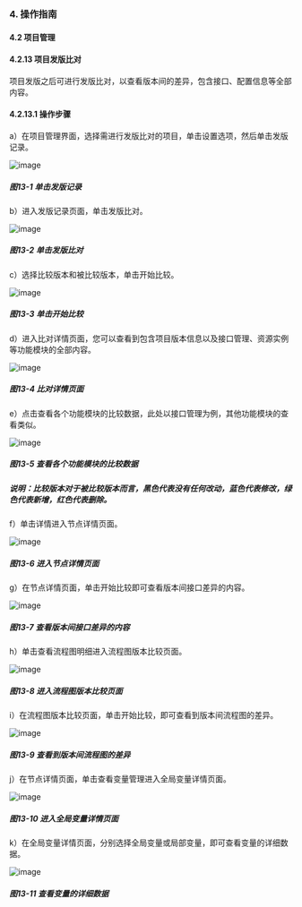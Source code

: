 ### 4. 操作指南

#### 4.2 项目管理

#### 4.2.13 项目发版比对

项目发版之后可进行发版比对，以查看版本间的差异，包含接口、配置信息等全部内容。

#### 4.2.13.1 操作步骤

a）在项目管理界面，选择需进行发版比对的项目，单击设置选项，然后单击发版记录。

![image](https://user-images.githubusercontent.com/79617492/196401587-3a0d98d1-94c8-4a5a-a23f-9516c7c23fe0.png)

##### 图13-1 单击发版记录

b）进入发版记录页面，单击发版比对。

![image](https://user-images.githubusercontent.com/79617492/196401612-695748e0-2196-4d81-a422-a6e5f7154bc0.png)

##### 图13-2 单击发版比对

c）选择比较版本和被比较版本，单击开始比较。

![image](https://user-images.githubusercontent.com/79617492/196401642-d2c292ce-0b1e-4545-a916-c92e3c1e7eb9.png)

##### 图13-3 单击开始比较

d）进入比对详情页面，您可以查看到包含项目版本信息以及接口管理、资源实例等功能模块的全部内容。

![image](https://user-images.githubusercontent.com/79617492/196401663-d7ec1ac1-febc-406b-b179-1b36a5469731.png)

##### 图13-4 比对详情页面

e）点击查看各个功能模块的比较数据，此处以接口管理为例，其他功能模块的查看类似。

![image](https://user-images.githubusercontent.com/79617492/196401683-df5c24f8-98ab-432c-8c18-c1edc7e2641c.png)

##### 图13-5 查看各个功能模块的比较数据

##### 说明：比较版本对于被比较版本而言，黑色代表没有任何改动，蓝色代表修改，绿色代表新增，红色代表删除。

f）单击详情进入节点详情页面。

![image](https://user-images.githubusercontent.com/79617492/196401720-8d817fa8-fd43-4243-a4e6-7afa6c69d76c.png)

##### 图13-6 进入节点详情页面

g）在节点详情页面，单击开始比较即可查看版本间接口差异的内容。

![image](https://user-images.githubusercontent.com/79617492/196401756-c5e06b54-7059-4cce-b093-c2abb97e39eb.png)

##### 图13-7 查看版本间接口差异的内容

h）单击查看流程图明细进入流程图版本比较页面。

![image](https://user-images.githubusercontent.com/79617492/196401774-1db30f05-7c66-448c-8f83-0352c4b4b86a.png)

##### 图13-8 进入流程图版本比较页面

i）在流程图版本比较页面，单击开始比较，即可查看到版本间流程图的差异。

![image](https://user-images.githubusercontent.com/79617492/196401792-aa054bf7-d8f8-4ca3-accd-1de9a9a0f093.png)

##### 图13-9 查看到版本间流程图的差异

j）在节点详情页面，单击查看变量管理进入全局变量详情页面。

![image](https://user-images.githubusercontent.com/79617492/196401810-c9b630e6-5848-45db-b1b1-7674cd4682d8.png)

##### 图13-10 进入全局变量详情页面

k）在全局变量详情页面，分别选择全局变量或局部变量，即可查看变量的详细数据。

![image](https://user-images.githubusercontent.com/79617492/196401831-07188794-8987-4bea-a6d7-17ae7457cee7.png)

##### 图13-11 查看变量的详细数据
